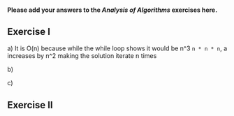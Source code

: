 #### Please add your answers to the **_Analysis of Algorithms_** exercises here.

## Exercise I

a) It is O(n) because while the while loop shows it would be n^3 `n * n * n`, a increases by n^2
making the solution iterate n times

b)

c)

## Exercise II
